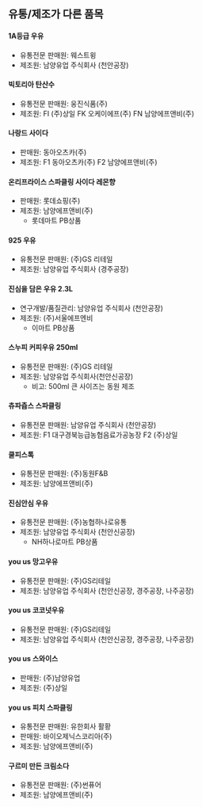 ## 유통/제조가 다른 품목
#### 1A등급 우유
* 유통전문 판매원: 웨스트윙
* 제조원: 남양유업 주식회사 (천안공장)

#### 빅토리아 탄산수
* 유통전문 판매원: 웅진식품(주)
* 제조원: FI (주)상일 FK 오케이에프(주) FN 남양에프앤비(주)

#### 나랑드 사이다
* 판매원: 동아오츠카(주)
* 제조원: F1 동아오츠카(주) F2 남양에프앤비(주)

#### 온리프라이스 스파클링 사이다 레몬향
* 판매원: 롯데쇼핑(주)
* 제조원: 남양에프앤비(주)
    * 롯데마트 PB상품
    
#### 925 우유
* 유통전문 판매원: (주)GS 리테일
* 제조원: 남양유업 주식회사 (경주공장)

#### 진심을 담은 우유 2.3L
* 연구개발/품질관리: 남양유업 주식회사 (천안공장)
* 제조원: (주)서울에프엔비
    * 이마트 PB상품
    
#### 스누피 커피우유 250ml
* 유통전문 판매원: (주)GS 리테일
* 제조원: 남양유업 주식회사(천안신공장)
    * 비고: 500ml 큰 사이즈는 동원 제조
    
#### 츄파츕스 스파클링
* 유통전문 판매원: 남양유업 주식회사 (천안공장)
* 제조원: F1 대구경북능급농협음료가공농장 F2 (주)상일 

#### 쿨피스톡
* 유통전문 판매원: (주)동원F&B
* 제조원: 남양에프앤비(주)

#### 진심안심 우유
* 유통전문 판매원: (주)농협하나로유통
* 제조원: 남양유업 주식회사 (천안신공장)
    * NH하나로마트 PB상품

#### you us 망고우유
* 유통전문 판매원: (주)GS리테일
* 제조원: 남양유업 주식회사 (천안신공장, 경주공장, 나주공장)

#### you us 코코넛우유
* 유통전문 판매원: (주)GS리테일
* 제조원: 남양유업 주식회사 (천안신공장, 경주공장, 나주공장)

#### you us 스와이스
* 판매원: (주)남양유업
* 제조원: (주)상일

#### you us 피치 스파클링
* 유통전문 판매원: 유한회사 활황
* 판매원: 바이오제닉스코리아(주)
* 제조원: 남양에프앤비(주)

#### 구르미 만든 크림소다
* 유통전문 판매원: (주)썬퓨어
* 제조원: 남양에프앤비(주)
